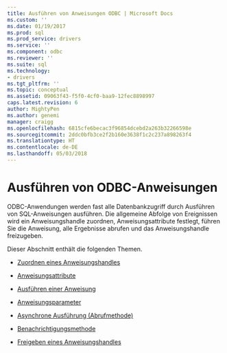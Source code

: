 ```yaml
---
title: Ausführen von Anweisungen ODBC | Microsoft Docs
ms.custom: ''
ms.date: 01/19/2017
ms.prod: sql
ms.prod_service: drivers
ms.service: ''
ms.component: odbc
ms.reviewer: ''
ms.suite: sql
ms.technology:
- drivers
ms.tgt_pltfrm: ''
ms.topic: conceptual
ms.assetid: 09063f43-f5f0-4cf0-baa9-12fec8898997
caps.latest.revision: 6
author: MightyPen
ms.author: genemi
manager: craigg
ms.openlocfilehash: 6815cfe6becac3f96854dcebd2a263b32266598e
ms.sourcegitcommit: 2ddc0bfb3ce2f2b160e3638f1c2c237a898263f4
ms.translationtype: HT
ms.contentlocale: de-DE
ms.lasthandoff: 05/03/2018
---
```

# <a name="executing-statements-odbc"></a>Ausführen von ODBC-Anweisungen
ODBC-Anwendungen werden fast alle Datenbankzugriff durch Ausführen von SQL-Anweisungen ausführen. Die allgemeine Abfolge von Ereignissen wird ein Anweisungshandle zuordnen, Anweisungsattribute festlegt, führen Sie die Anweisung, alle Ergebnisse abrufen und das Anweisungshandle freizugeben.  
  
 Dieser Abschnitt enthält die folgenden Themen.  
  
-   [Zuordnen eines Anweisungshandles](../../../odbc/reference/develop-app/allocating-a-statement-handle-odbc.md)  
  
-   [Anweisungsattribute](../../../odbc/reference/develop-app/statement-attributes.md)  
  
-   [Ausführen einer Anweisung](../../../odbc/reference/develop-app/executing-a-statement.md)  
  
-   [Anweisungsparameter](../../../odbc/reference/develop-app/statement-parameters.md)  
  
-   [Asynchrone Ausführung (Abrufmethode)](../../../odbc/reference/develop-app/asynchronous-execution-polling-method.md)  
  
-   [Benachrichtigungsmethode](../../../odbc/reference/develop-app/asynchronous-execution-notification-method.md)  
  
-   [Freigeben eines Anweisungshandles](../../../odbc/reference/develop-app/freeing-a-statement-handle-odbc.md)
